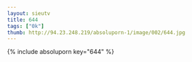 ```yaml
--- 
layout: sieutv
title: 644
tags: ["0k"]
thumb: http://94.23.248.219/absoluporn-1/image/002/644.jpg
---
```

{% include absoluporn key="644" %} 
